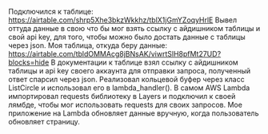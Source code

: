 Подключился к таблице: https://airtable.com/shrp5Xhe3bkzWkkhz/tblX1jGmYZoqyHrlE
Вывел оттуда данные в свою что бы мог взять ссылку с айдишником таблицы и свой api key, для того, чтобы можно было достать данные с таблицы через json.
Моя таблица, откуда беру данные: https://airtable.com/tbldOMMAcg8jBNsAK/viwrtSlH8pfMt27UD?blocks=hide
В документации к таблице взял ссылку с айдишником таблицы и api key своего аккаунта для отправки запроса, полученный ответ спарсил через json. 
Реализовал кольцевой буфер через класс ListCircle и использовал его в lambda_handler().
В самом AWS Lambda импортировал requests библиотеку в Layers и подключил к своей лямбде, чтобы мог использовать requests для своих запросов.
Мое приложение на Lambda обновляет данные вручную, когда пользователь обновляет страницу.
